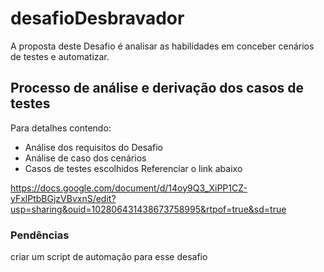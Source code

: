 # desafioDesbravador
A proposta deste Desafio é analisar as habilidades em conceber cenários de testes e automatizar.

## Processo de análise e derivação dos casos de testes
Para detalhes contendo:
  - Análise dos requisitos do Desafio
  - Análise de caso dos cenários
  - Casos de testes escolhidos
Referenciar o link abaixo

https://docs.google.com/document/d/14oy9Q3_XiPP1CZ-yFxlPtbBGjzVBvxnS/edit?usp=sharing&ouid=102806431438673758995&rtpof=true&sd=true

### Pendências
criar um script de automação para esse desafio
